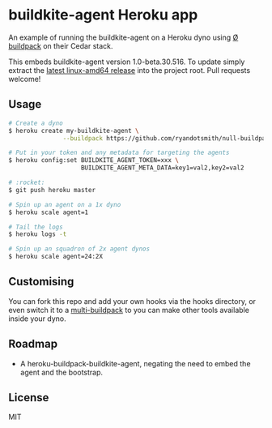 # buildkite-agent Heroku app

An example of running the buildkite-agent on a Heroku dyno using [Ø buildpack](https://github.com/ryandotsmith/null-buildpack) on their Cedar stack.

This embeds buildkite-agent version 1.0-beta.30.516. To update simply extract the [latest linux-amd64 release](https://github.com/buildkite/agent/releases) into the project root. Pull requests welcome!

## Usage

```bash
# Create a dyno
$ heroku create my-buildkite-agent \
               --buildpack https://github.com/ryandotsmith/null-buildpack.git

# Put in your token and any metadata for targeting the agents
$ heroku config:set BUILDKITE_AGENT_TOKEN=xxx \
                    BUILDKITE_AGENT_META_DATA=key1=val2,key2=val2

# :rocket:
$ git push heroku master

# Spin up an agent on a 1x dyno
$ heroku scale agent=1

# Tail the logs
$ heroku logs -t

# Spin up an squadron of 2x agent dynos
$ heroku scale agent=24:2X
```

## Customising

You can fork this repo and add your own hooks via the hooks directory, or even switch it to a [multi-buildpack](https://github.com/ddollar/heroku-buildpack-multi) to you can make other tools available inside your dyno.

## Roadmap

* A heroku-buildpack-buildkite-agent, negating the need to embed the agent and the bootstrap.

## License

MIT
